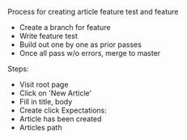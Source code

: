 Process for creating article feature test and feature

- Create a branch for feature
- Write feature test
- Build out one by one as prior passes
- Once all pass w/o errors, merge to master

Steps:
- Visit root page
- Click on 'New Article'
- Fill in title, body
- Create click
Expectations:
- Article has been created
- Articles path
